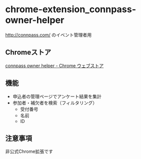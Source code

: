 # chrome-extension_connpass-owner-helper
http://connpass.com/ のイベント管理者用

## Chromeストア
[connpass owner helper - Chrome ウェブストア](https://chrome.google.com/webstore/detail/connpass-owner-helper/pheokigeoeccpepmmnbjhjheadfajhdf "https://chrome.google.com/webstore/detail/connpass-owner-helper/pheokigeoeccpepmmnbjhjheadfajhdf")

## 機能
* 申込者の管理ページでアンケート結果を集計
* 参加者・補欠者を検索（フィルタリング）
  * 受付番号
  * 名前
  * ID

## 注意事項
非公式Chrome拡張です
